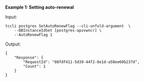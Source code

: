 **Example 1: Setting auto-renewal**



Input: 

```
tccli postgres SetAutoRenewFlag --cli-unfold-argument  \
    --DBInstanceIdSet [postgres-apzvwncr] \
    --AutoRenewFlag 1
```

Output: 
```
{
    "Response": {
        "RequestId": "08fdf411-5d39-44f2-8e1d-a58ee60b237d",
        "Count": 1
    }
}
```

